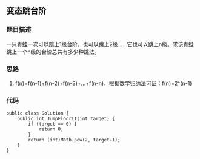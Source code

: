 ## 变态跳台阶

### 题目描述
一只青蛙一次可以跳上1级台阶，也可以跳上2级……它也可以跳上n级。求该青蛙跳上一个n级的台阶总共有多少种跳法。

### 思路
1. f(n)=f(n-1)+f(n-2)+f(n-3)+...+f(n-n)，根据数学归纳法可证：f(n)=2^(n-1)

### 代码
    public class Solution {
        public int JumpFloorII(int target) {
    		if (target == 0) {
    			return 0;
    		}
    		return (int)Math.pow(2, target-1);
        }
    }
